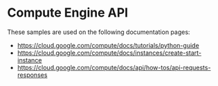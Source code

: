 # Compute Engine API


[shell_img]: http://gstatic.com/cloudssh/images/open-btn.png
[shell_link]: https://console.cloud.google.com/cloudshell/open?git_repo=https://github.com/GoogleCloudPlatform/python-docs-samples&page=editor&open_in_editor=compute/api/README.md

<!-- auto-doc-link -->
These samples are used on the following documentation pages:

>
* https://cloud.google.com/compute/docs/tutorials/python-guide
* https://cloud.google.com/compute/docs/instances/create-start-instance
* https://cloud.google.com/compute/docs/api/how-tos/api-requests-responses

<!-- end-auto-doc-link -->
